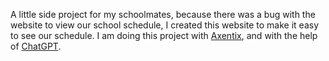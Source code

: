 
A little side project for my schoolmates, because there was a bug with the website to view our school schedule, I created this website to make it easy to see our schedule. I am doing this project with [Axentix](https://useaxentix.com/), and with the help of [ChatGPT](https://openai.com/blog/chatgpt/).

